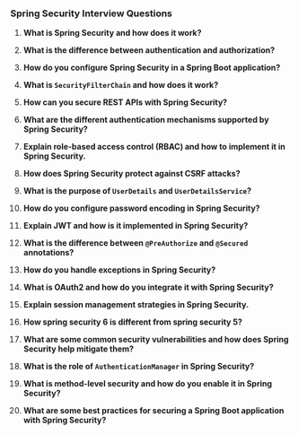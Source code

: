 ### Spring Security Interview Questions

1. **What is Spring Security and how does it work?**

2. **What is the difference between authentication and authorization?**  

3. **How do you configure Spring Security in a Spring Boot application?**  
   
4. **What is `SecurityFilterChain` and how does it work?**

5. **How can you secure REST APIs with Spring Security?**

6. **What are the different authentication mechanisms supported by Spring Security?**

7. **Explain role-based access control (RBAC) and how to implement it in Spring Security.**

8. **How does Spring Security protect against CSRF attacks?**

9. **What is the purpose of `UserDetails` and `UserDetailsService`?**

10. **How do you configure password encoding in Spring Security?**

11. **Explain JWT and how is it implemented in Spring Security?**

12. **What is the difference between `@PreAuthorize` and `@Secured` annotations?**

13. **How do you handle exceptions in Spring Security?**

14. **What is OAuth2 and how do you integrate it with Spring Security?**

15. **Explain session management strategies in Spring Security.**

16. **How spring security 6 is different from spring security 5?**

17. **What are some common security vulnerabilities and how does Spring Security help mitigate them?**

18. **What is the role of `AuthenticationManager` in Spring Security?**

19. **What is method-level security and how do you enable it in Spring Security?**

20. **What are some best practices for securing a Spring Boot application with Spring Security?**